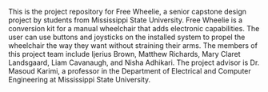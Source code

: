 This is the project repository for Free Wheelie, a senior capstone design project by students from Mississippi State University. Free Wheelie is a conversion kit for a manual wheelchair that adds electronic capabilities. The user can use buttons and joysticks on the installed system to propel the wheelchair the way they want without straining their arms. The members of this project team include Ijerius Brown, Matthew Richards, Mary Claret Landsgaard, Liam Cavanaugh, and Nisha Adhikari. The project advisor is Dr. Masoud Karimi, a professor in the Department of Electrical and Computer Engineering at Mississippi State University.
